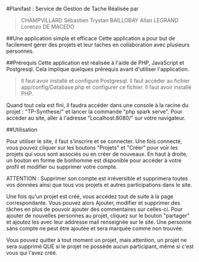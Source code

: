 #Planifast : Service de Gestion de Tache
Réalisée par 

> CHAMPVILLARD Sébastien
> Trystan BAILLOBAY 
> Allan LEGRAND 
> Lorenzo DE MACEDO

##Une application simple et efficace
  Cette application a pour but de facilement gérer des projets et leur taches en collaboration avec plusieurs personnes.
  


##Prérequis
    Cette application est réalisée à l'aide de PHP, JavaScript et Postgresql. Cela implique quelques prérequis avant d'utiliser l'application.

>   Il faut avoir installé et configuré Postgresql.
>   Il faut accèder au fichier app/config/Database.php et configurer ce fichier.
>   Il faut avoir installé PHP.

  Quand tout cela est fini, il faudra accéder dans une console à la racine du projet : "TP-Synthese/" et lancer la commande "php spark serve".
  Pour accéder au site, aller à l'adresse "Localhost:8080/" sur votre navigateur.


##Utilisation

  Pour utiliser le site, il faut s'inscrire et se connecter. 
  Une fois connecté, vous pouvez cliquer sur les boutons "Projets" et "Créer" pour voir les projets qui vous sont associés ou en créer de nouveaux.
  En haut à droite, un bouton en forme de bonhomme est disponible pour accéder à votre profil et modifier ou supprimer votre compte.
  
   ATTENTION : Supprimer son compte est irréversible et supprimera toutes vos données ainsi que tous vos projets et autres participations dans le site.

  Une fois qu'un projet est créé, vous accédez tout de suite à la page correspondante.
  Vous pouvez alors Ajouter, modifier et supprimer des tâches en plus de pouvoir ajouter des commentaires sur celles-ci.
  Pour ajouter de nouvelles personnes au projet, cliquez sur le bouton "partager" et ajoutez les avec leur addresse mail renseignée sur le site. 
    Une personne sans compte ne peut être ajoutée et sera marquée comme non trouvée.

 Vous pouvez quitter à tout moment un projet, mais attention, un projet ne sera supprimé QUE si le projet ne possède aucun participant, même si c'est vous qui l'avez créé.
